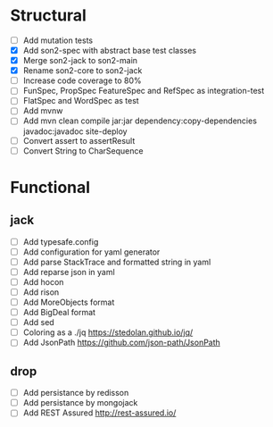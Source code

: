 # Structural
- [ ] Add mutation tests
- [x] Add son2-spec with abstract base test classes
- [x] Merge son2-jack to son2-main
- [x] Rename son2-core to son2-jack
- [ ] Increase code coverage to 80%
- [ ] FunSpec, PropSpec FeatureSpec and RefSpec as integration-test
- [ ] FlatSpec and WordSpec as test
- [ ] Add mvnw
- [ ] Add mvn clean compile jar:jar dependency:copy-dependencies javadoc:javadoc site-deploy
- [ ] Convert assert to assertResult
- [ ] Convert String to CharSequence

# Functional
## jack
- [ ] Add typesafe.config
- [ ] Add configuration for yaml generator
- [ ] Add parse StackTrace and formatted string in yaml
- [ ] Add reparse json in yaml
- [ ] Add hocon
- [ ] Add rison
- [ ] Add MoreObjects format
- [ ] Add BigDeal format
- [ ] Add sed
- [ ] Coloring as a ./jq https://stedolan.github.io/jq/
- [ ] Add JsonPath https://github.com/json-path/JsonPath 

## drop
- [ ] Add persistance by redisson
- [ ] Add persistance by mongojack
- [ ] Add REST Assured http://rest-assured.io/
